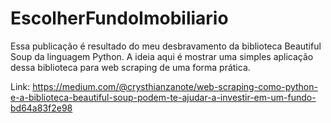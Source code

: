 # EscolherFundoImobiliario

Essa publicação é resultado do meu desbravamento da biblioteca Beautiful Soup da linguagem Python. A ideia aqui é mostrar uma simples aplicação dessa biblioteca para web scraping de uma forma prática.

Link: https://medium.com/@crysthianzanote/web-scraping-como-python-e-a-biblioteca-beautiful-soup-podem-te-ajudar-a-investir-em-um-fundo-bd64a83f2e98
